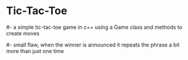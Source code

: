 # Tic-Tac-Toe
#- a simple tic-tac-toe game in c++ using a Game class and methods to create moves

#- small flaw, when the winner is announced it repeats the phrase a bit more than just one time
